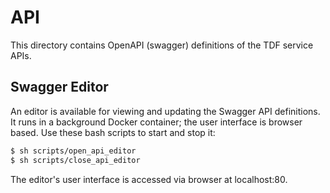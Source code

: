 # API

This directory contains OpenAPI (swagger) definitions of the TDF service APIs.

## Swagger Editor
An editor is available for viewing and updating the Swagger API definitions.  It runs in a background Docker container; the user interface is browser based. Use these bash scripts to start and stop it:   

```bash
$ sh scripts/open_api_editor
$ sh scripts/close_api_editor
```

The editor's user interface is accessed via browser at localhost:80.


